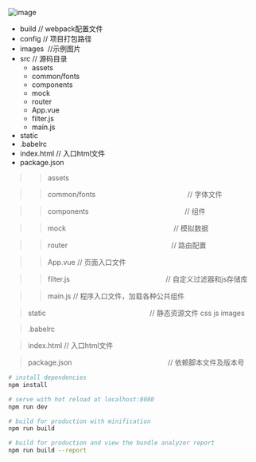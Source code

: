  ![image](https://github.com/wl001/vue2-elm/blob/master/images/elm.gif)
 
 * build   // webpack配置文件
 * config   // 项目打包路径
 * images   //示例图片
 * src      // 源码目录
     * assets
     * common/fonts   
     * components  
     * mock  
     * router  
     * App.vue    
     * filter.js   
     * main.js      
 * static
 * .babelrc
 * index.html // 入口html文件
 * package.json  
                           

>> assets

>> common/fonts                                               // 字体文件


>> components                                                 // 组件

>> mock                                                       // 模拟数据

>> router                                                     // 路由配置

>> App.vue                                                    // 页面入口文件

>> filter.js                                                  // 自定义过滤器和js存储库

>> main.js                                                    // 程序入口文件，加载各种公共组件

> static                                                      // 静态资源文件 css js images

> .babelrc

> index.html                                                   // 入口html文件

> package.json                                                 // 依赖脚本文件及版本号






``` bash
# install dependencies
npm install

# serve with hot reload at localhost:8080
npm run dev

# build for production with minification
npm run build

# build for production and view the bundle analyzer report
npm run build --report
```
